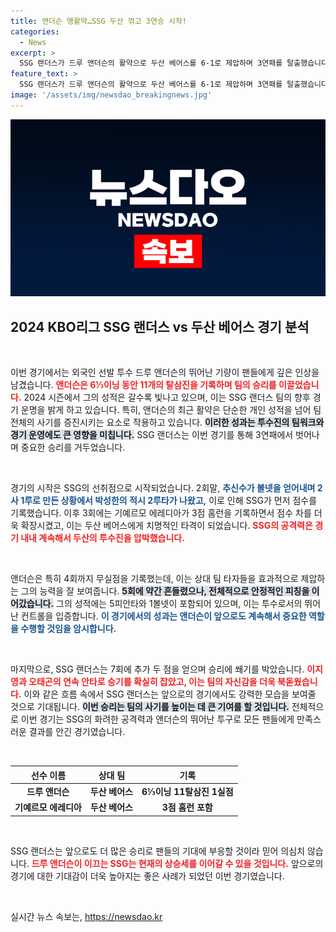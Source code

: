 ```yaml
---
title: 앤더슨 맹활약…SSG 두산 꺾고 3연승 시작!
categories:
  - News
excerpt: >
  SSG 랜더스가 드루 앤더슨의 활약으로 두산 베어스를 6-1로 제압하며 3연패를 탈출했습니다. 앤더슨은 11탈삼진으로 시즌 7승째를 기록하며 기량을 과시했습니다. 두산 타선은 앤더슨의 세밀한 투구에 묶여 고전했습니다. 클릭해 자세한 경기 소식을 확인하세요!
feature_text: >
  SSG 랜더스가 드루 앤더슨의 활약으로 두산 베어스를 6-1로 제압하며 3연패를 탈출했습니다. 앤더슨은 11탈삼진으로 시즌 7승째를 기록하며 기량을 과시했습니다. 두산 타선은 앤더슨의 세밀한 투구에 묶여 고전했습니다. 클릭해 자세한 경기 소식을 확인하세요!
image: '/assets/img/newsdao_breakingnews.jpg'
---
```


<p><img src="/assets/img/newsdao_breakingnews.jpg" alt="bookingtag 속보" /></p>

<h2 data-ke-size="size26">2024 KBO리그 SSG 랜더스 vs 두산 베어스 경기 분석</h2>

<p data-ke-size="size16">&nbsp;</p>

<p>이번 경기에서는 외국인 선발 투수 드루 앤더슨의 뛰어난 기량이 팬들에게 깊은 인상을 남겼습니다. <b><span style="color: #ee2323;">앤더슨은 6⅓이닝 동안 11개의 탈삼진을 기록하며 팀의 승리를 이끌었습니다.</span></b> 2024 시즌에서 그의 성적은 갈수록 빛나고 있으며, 이는 SSG 랜더스 팀의 향후 경기 운명을 밝게 하고 있습니다. 특히, 앤더슨의 최근 활약은 단순한 개인 성적을 넘어 팀 전체의 사기를 증진시키는 요소로 작용하고 있습니다. <b><span style="background-color: #21538527;">이러한 성과는 투수진의 팀워크와 경기 운영에도 큰 영향을 미칩니다.</span></b> SSG 랜더스는 이번 경기를 통해 3연패에서 벗어나며 중요한 승리를 거두었습니다. </p>

<p data-ke-size="size16">&nbsp;</p>

<p>경기의 시작은 SSG의 선취점으로 시작되었습니다. 2회말, <b><span style="color: #1a5490;">추신수가 볼넷을 얻어내며 2사 1루로 만든 상황에서 박성한의 적시 2루타가 나왔고,</span></b> 이로 인해 SSG가 먼저 점수를 기록했습니다. 이후 3회에는 기예르모 에레디아가 3점 홈런을 기록하면서 점수 차를 더욱 확장시켰고, 이는 두산 베어스에게 치명적인 타격이 되었습니다. <b><span style="color: #ee2323;">SSG의 공격력은 경기 내내 계속해서 두산의 투수진을 압박했습니다.</span></b> </p>

<p data-ke-size="size16">&nbsp;</p>

<p>앤더슨은 특히 4회까지 무실점을 기록했는데, 이는 상대 팀 타자들을 효과적으로 제압하는 그의 능력을 잘 보여줍니다. <b><span style="background-color: #21538527;">5회에 약간 흔들렸으나, 전체적으로 안정적인 피칭을 이어갔습니다.</span></b> 그의 성적에는 5피안타와 1볼넷이 포함되어 있으며, 이는 투수로서의 뛰어난 컨트롤을 입증합니다. <b><span style="color: #1a5490;">이 경기에서의 성과는 앤더슨이 앞으로도 계속해서 중요한 역할을 수행할 것임을 암시합니다.</span></b> </p>

<p data-ke-size="size16">&nbsp;</p>

<p>마지막으로, SSG 랜더스는 7회에 추가 두 점을 얻으며 승리에 쐐기를 박았습니다. <b><span style="color: #ee2323;">이지영과 오태곤의 연속 안타로 승기를 확실히 잡았고, 이는 팀의 자신감을 더욱 북돋웠습니다.</span></b> 이와 같은 흐름 속에서 SSG 랜더스는 앞으로의 경기에서도 강력한 모습을 보여줄 것으로 기대됩니다. <b><span style="background-color: #21538527;">이번 승리는 팀의 사기를 높이는 데 큰 기여를 할 것입니다.</span></b> 전체적으로 이번 경기는 SSG의 화려한 공격력과 앤더슨의 뛰어난 투구로 모든 팬들에게 만족스러운 결과를 안긴 경기였습니다. </p>

<p data-ke-size="size16">&nbsp;</p>

<table style="width: 100%;">
  <thead>
    <tr>
      <th style="text-align: center;">선수 이름</th>
      <th style="text-align: center;">상대 팀</th>
      <th style="text-align: center;">기록</th>
    </tr>
  </thead>
  <tbody>
    <tr>
      <td style="text-align: center; height: 17px;"><b>드루 앤더슨</b></td>
      <td style="text-align: center; height: 17px;"><b>두산 베어스</b></td>
      <td style="text-align: center; height: 17px;"><b>6⅓이닝 11탈삼진 1실점</b></td>
    </tr>
    <tr>
      <td style="text-align: center; height: 17px;"><b>기예르모 에레디아</b></td>
      <td style="text-align: center; height: 17px;"><b>두산 베어스</b></td>
      <td style="text-align: center; height: 17px;"><b>3점 홈런 포함</b></td>
    </tr>
  </tbody>
</table>

<p data-ke-size="size16">&nbsp;</p>

<p>SSG 랜더스는 앞으로도 더 많은 승리로 팬들의 기대에 부응할 것이라 믿어 의심치 않습니다. <b><span style="color: #ee2323;">드루 앤더슨이 이끄는 SSG는 현재의 상승세를 이어갈 수 있을 것입니다.</span></b> 앞으로의 경기에 대한 기대감이 더욱 높아지는 좋은 사례가 되었던 이번 경기였습니다. </p>

<p data-ke-size="size16">&nbsp;</p>
실시간 뉴스 속보는, <a href="https://newsdao.kr" rel="dofollow">https://newsdao.kr</a>


